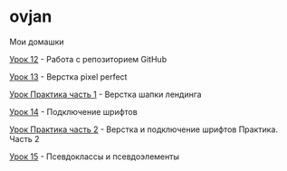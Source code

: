 

# ovjan
Мои домашки

[Урок 12](https://ovjan.github.io/lesson_12/ "Моя домашка") - Работа с репозиторием GitHub

[Урок 13](https://ovjan.github.io/lesson_13/ "Моя домашка") - Верстка pixel perfect

[Урок Практика часть 1](https://ovjan.github.io/lesson_14/ "Моя домашка") - Верстка шапки лендинга

[Урок 14](https://ovjan.github.io/lesson_14_or/ "Моя домашка") - Подключение шрифтов

[Урок Практика часть 2](https://ovjan.github.io/lesson_practica_2/ "Моя домашка") - Верстка и подключение шрифтов Практика. Часть 2

[Урок 15](https://ovjan.github.io/lesson_15/ "Моя домашка") - Псевдоклассы и псевдоэлементы
